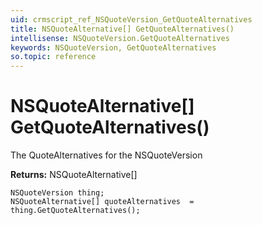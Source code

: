 ```yaml
---
uid: crmscript_ref_NSQuoteVersion_GetQuoteAlternatives
title: NSQuoteAlternative[] GetQuoteAlternatives()
intellisense: NSQuoteVersion.GetQuoteAlternatives
keywords: NSQuoteVersion, GetQuoteAlternatives
so.topic: reference
---
```


# NSQuoteAlternative[] GetQuoteAlternatives()

The QuoteAlternatives for the NSQuoteVersion

**Returns:** NSQuoteAlternative[]

```crmscript
NSQuoteVersion thing;
NSQuoteAlternative[] quoteAlternatives  = thing.GetQuoteAlternatives();
```

